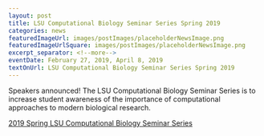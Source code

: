 ```yaml
--- 
layout: post
title: LSU Computational Biology Seminar Series Spring 2019
categories: news
featuredImageUrl: images/postImages/placeholderNewsImage.png
featuredImageUrlSquare: images/postImages/placeholderNewsImage.png
excerpt_separator: <!--more-->
eventDate: February 27, 2019, April 8, 2019
textOnUrl: LSU Computational Biology Seminar Series Spring 2019
--- 
```

<p>Speakers announced! The LSU Computational Biology Seminar Series is to increase student awareness of the importance of computational approaches to modern biological research.</p><!--more-->
<a class="button" href="{{ "/computational-biology-seminar-series.html" | relative_url }}">2019 Spring LSU Computational Biology Seminar Series</a>